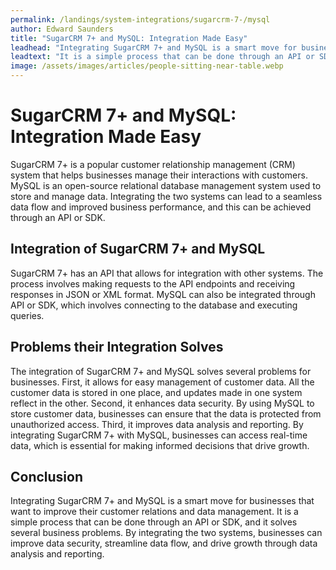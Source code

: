 ```yaml
---
permalink: /landings/system-integrations/sugarcrm-7-/mysql
author: Edward Saunders
title: "SugarCRM 7+ and MySQL: Integration Made Easy"
leadhead: "Integrating SugarCRM 7+ and MySQL is a smart move for businesses that want to improve their customer relations and data management"
leadtext: "It is a simple process that can be done through an API or SDK, and it solves several business problems. By integrating the two systems, businesses can improve data security, streamline data flow, and drive growth through data analysis and reporting."
image: /assets/images/articles/people-sitting-near-table.webp
---
```

<div class="arttext">	<h1>SugarCRM 7+ and MySQL: Integration Made Easy</h1>
	<p>SugarCRM 7+ is a popular customer relationship management (CRM) system that helps businesses manage their interactions with customers. MySQL is an open-source relational database management system used to store and manage data. Integrating the two systems can lead to a seamless data flow and improved business performance, and this can be achieved through an API or SDK.</p>
	<h2>Integration of SugarCRM 7+ and MySQL</h2>
	<p>SugarCRM 7+ has an API that allows for integration with other systems. The process involves making requests to the API endpoints and receiving responses in JSON or XML format. MySQL can also be integrated through API or SDK, which involves connecting to the database and executing queries.</p>
	<h2>Problems their Integration Solves</h2>
	<p>The integration of SugarCRM 7+ and MySQL solves several problems for businesses. First, it allows for easy management of customer data. All the customer data is stored in one place, and updates made in one system reflect in the other. Second, it enhances data security. By using MySQL to store customer data, businesses can ensure that the data is protected from unauthorized access. Third, it improves data analysis and reporting. By integrating SugarCRM 7+ with MySQL, businesses can access real-time data, which is essential for making informed decisions that drive growth.</p>
	<h2>Conclusion</h2>
	<p>Integrating SugarCRM 7+ and MySQL is a smart move for businesses that want to improve their customer relations and data management. It is a simple process that can be done through an API or SDK, and it solves several business problems. By integrating the two systems, businesses can improve data security, streamline data flow, and drive growth through data analysis and reporting.</p>
</div>